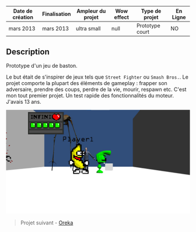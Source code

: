 
<autotab></br><table><thead><tr><th>Date de création</th><th>Finalisation</th><th>Ampleur du projet</th><th>Wow effect</th><th>Type de projet </th><th>En Ligne</th></tr></thead><tbody><tr>
        <td>mars 2013</td>
        <td>mars 2013</td>
        <td>ultra small</td><td>null</td>
        <td>Prototype court</td><td>NO</td>
        </tr></tbody></table></autotab>

## Description

Prototype d'un jeu de baston.

Le but était de s'inspirer de jeux tels que `Street Fighter` ou `Smash Bros.`. Le projet comporte la plupart des éléments de gameplay : frapper son adversaire, prendre des coups, perdre de la vie, mourir, respawn etc.
C'est mon tout premier projet. Un test rapide des fonctionnalités du moteur. J'avais 13 ans.

![Screen du projet](./medias/img1.jpg)


<nextprojects>

> Projet suivant -  [Oreka](/Jub_Biography/projects/Unity/Oreka)

</nextprojects>